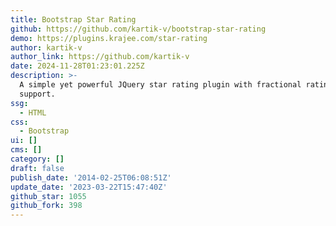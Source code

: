 ```yaml
---
title: Bootstrap Star Rating
github: https://github.com/kartik-v/bootstrap-star-rating
demo: https://plugins.krajee.com/star-rating
author: kartik-v
author_link: https://github.com/kartik-v
date: 2024-11-28T01:23:01.225Z
description: >-
  A simple yet powerful JQuery star rating plugin with fractional rating
  support.
ssg:
  - HTML
css:
  - Bootstrap
ui: []
cms: []
category: []
draft: false
publish_date: '2014-02-25T06:08:51Z'
update_date: '2023-03-22T15:47:40Z'
github_star: 1055
github_fork: 398
---
```

